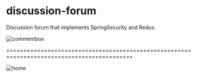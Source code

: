 # discussion-forum
Discussion forum that implements SpringSecurity and Redux.


![commentbox](https://user-images.githubusercontent.com/54610672/149873724-ad6e4351-7526-4bde-872a-ce234527f0ee.jpg)

===========================================================================================

![home](https://user-images.githubusercontent.com/54610672/149873732-537508c2-a1ad-4e5d-a416-755ba72cda2c.jpg)

